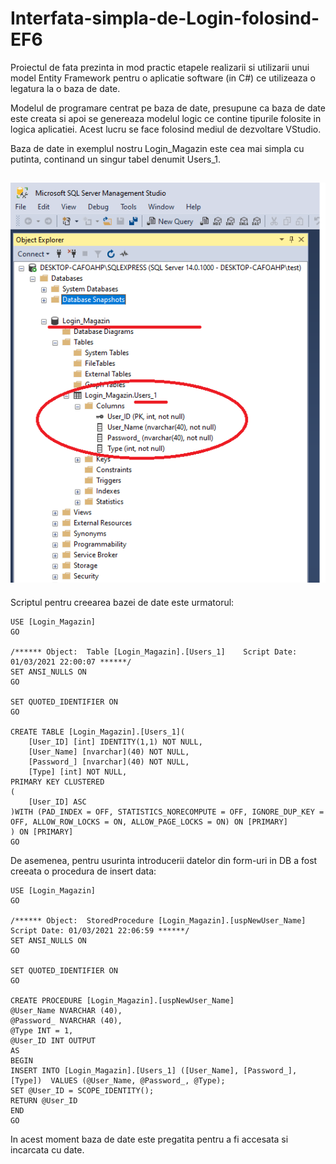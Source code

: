 # Interfata-simpla-de-Login-folosind-EF6

  Proiectul de fata prezinta in mod practic etapele realizarii si utilizarii unui model Entity Framework pentru o aplicatie software (in C#) ce utilizeaza o legatura la o baza de date.

  Modelul de programare centrat pe baza de date, presupune ca baza de date este creata si apoi se genereaza modelul logic ce contine tipurile folosite in logica aplicatiei.
Acest lucru se face folosind mediul de dezvoltare VStudio. 

Baza de date in exemplul nostru Login_Magazin este cea mai simpla cu putinta, continand un singur tabel denumit Users_1.

![](Login_Magazin-dbo.png)
---




Scriptul pentru creearea bazei de date este urmatorul:
```
USE [Login_Magazin]
GO

/****** Object:  Table [Login_Magazin].[Users_1]    Script Date: 01/03/2021 22:00:07 ******/
SET ANSI_NULLS ON
GO

SET QUOTED_IDENTIFIER ON
GO

CREATE TABLE [Login_Magazin].[Users_1](
	[User_ID] [int] IDENTITY(1,1) NOT NULL,
	[User_Name] [nvarchar](40) NOT NULL,
	[Password_] [nvarchar](40) NOT NULL,
	[Type] [int] NOT NULL,
PRIMARY KEY CLUSTERED 
(
	[User_ID] ASC
)WITH (PAD_INDEX = OFF, STATISTICS_NORECOMPUTE = OFF, IGNORE_DUP_KEY = OFF, ALLOW_ROW_LOCKS = ON, ALLOW_PAGE_LOCKS = ON) ON [PRIMARY]
) ON [PRIMARY]
GO
```
De asemenea, pentru usurinta introducerii datelor din form-uri in DB a fost creeata o procedura de insert data:

```
USE [Login_Magazin]
GO

/****** Object:  StoredProcedure [Login_Magazin].[uspNewUser_Name]    Script Date: 01/03/2021 22:06:59 ******/
SET ANSI_NULLS ON
GO

SET QUOTED_IDENTIFIER ON
GO

CREATE PROCEDURE [Login_Magazin].[uspNewUser_Name]  
@User_Name NVARCHAR (40),  
@Password_ NVARCHAR (40),  
@Type INT = 1,
@User_ID INT OUTPUT
AS  
BEGIN  
INSERT INTO [Login_Magazin].[Users_1] ([User_Name], [Password_], [Type])  VALUES (@User_Name, @Password_, @Type);  
SET @User_ID = SCOPE_IDENTITY();  
RETURN @User_ID  
END   
GO
```
In acest moment baza de date este pregatita pentru a fi accesata si incarcata cu date. 
